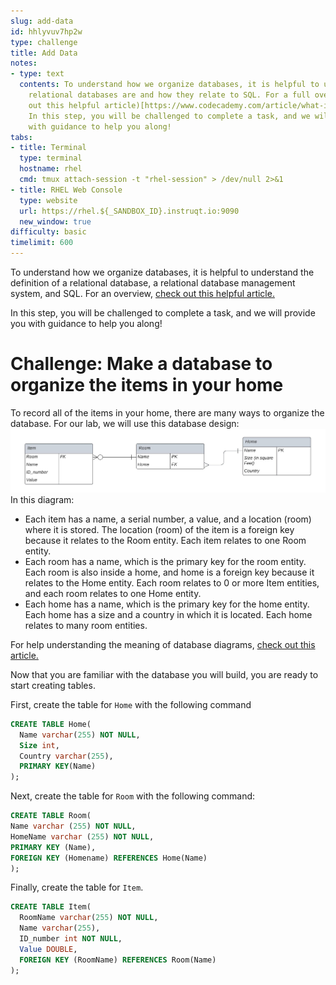 ```yaml
---
slug: add-data
id: hhlyvuv7hp2w
type: challenge
title: Add Data
notes:
- type: text
  contents: To understand how we organize databases, it is helpful to understand what
    relational databases are and how they relate to SQL. For a full overview, (check
    out this helpful article)[https://www.codecademy.com/article/what-is-rdbms-sql].
    In this step, you will be challenged to complete a task, and we will provide you
    with guidance to help you along!
tabs:
- title: Terminal
  type: terminal
  hostname: rhel
  cmd: tmux attach-session -t "rhel-session" > /dev/null 2>&1
- title: RHEL Web Console
  type: website
  url: https://rhel.${_SANDBOX_ID}.instruqt.io:9090
  new_window: true
difficulty: basic
timelimit: 600
---
```

To understand how we organize databases, it is helpful to understand the definition of a relational database, a relational database management system, and SQL. For an overview, [check out this helpful article.](https://www.codecademy.com/article/what-is-rdbms-sql)

In this step, you will be challenged to complete a task, and we will provide you with guidance to help you along!

# Challenge: Make a database to organize the items in your home

To record all of the items in your home, there are many ways to organize the database. For our lab, we will use this database design:
![Home inventory database design](../assets/Home_Database_Diagram.jpeg)
In this diagram:

* Each item has a name, a serial number, a value, and a location (room) where it is stored. The location (room) of the item is a foreign key because it relates to the Room entity. Each item relates to one Room entity.
* Each room has a name, which is the primary key for the room entity. Each room is also inside a home, and home is a foreign key because it relates to the Home entity. Each room relates to 0 or more Item entities, and each room relates to one Home entity.
* Each home has a name, which is the primary key for the home entity. Each home has a size and a country in which it is located. Each home relates to many room entities.

For help understanding the meaning of database diagrams, [check out this article.](https://www.lucidchart.com/pages/ER-diagram-symbols-and-meaning)

Now that you are familiar with the database you will build, you are ready to start creating tables.

First, create the table for `Home` with the following command
```sql
CREATE TABLE Home(
  Name varchar(255) NOT NULL,
  Size int,
  Country varchar(255),
  PRIMARY KEY(Name)
);
```
Next, create the table for `Room` with the following command:
```sql
CREATE TABLE Room(
Name varchar (255) NOT NULL,
HomeName varchar (255) NOT NULL,
PRIMARY KEY (Name),
FOREIGN KEY (Homename) REFERENCES Home(Name)
);
```

Finally, create the table for `Item`.
```sql
CREATE TABLE Item(
  RoomName varchar(255) NOT NULL,
  Name varchar(255),
  ID_number int NOT NULL,
  Value DOUBLE,
  FOREIGN KEY (RoomName) REFERENCES Room(Name)
);
```
